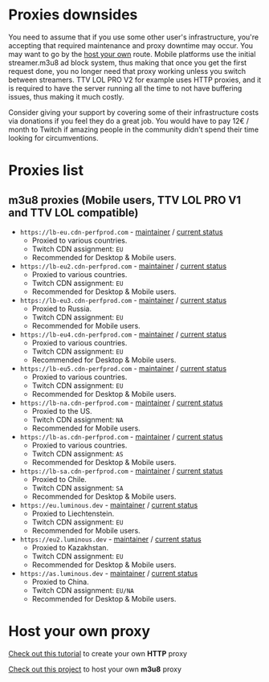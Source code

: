 # Proxies downsides

You need to assume that if you use some other user's infrastructure, you're accepting that required maintenance and proxy downtime may occur. You may want to go by the [host your own](#host-your-own-proxy) route. 
Mobile platforms use the initial streamer.m3u8 ad block system, thus making that once you get the first request done, you no longer need that proxy working unless you switch between streamers. TTV LOL PRO V2 for example uses HTTP proxies, and it is required to have the server running all the time to not have buffering issues, thus making it much costly.

Consider giving your support by covering some of their infrastructure costs via donations if you feel they do a great job. You would have to pay 12€ / month to Twitch if amazing people in the community didn't spend their time looking for circumventions.

# Proxies list
## m3u8 proxies (Mobile users, TTV LOL PRO V1 and TTV LOL compatible)

- `https://lb-eu.cdn-perfprod.com` - [maintainer](https://github.com/zGato) / [current status](https://status.cdn-perfprod.com)
  - Proxied to various countries.
  - Twitch CDN assignment: `EU`
  - Recommended for Desktop & Mobile users.
- `https://lb-eu2.cdn-perfprod.com` - [maintainer](https://github.com/zGato) / [current status](https://status.cdn-perfprod.com)
  - Proxied to various countries.
  - Twitch CDN assignment: `EU`
  - Recommended for Desktop & Mobile users.
- `https://lb-eu3.cdn-perfprod.com` - [maintainer](https://github.com/zGato) / [current status](https://status.cdn-perfprod.com)
  - Proxied to Russia.
  - Twitch CDN assignment: `EU`
  - Recommended for Mobile users.
- `https://lb-eu4.cdn-perfprod.com` - [maintainer](https://github.com/zGato) / [current status](https://status.cdn-perfprod.com)
  - Proxied to various countries.
  - Twitch CDN assignment: `EU`
  - Recommended for Desktop & Mobile users.
- `https://lb-eu5.cdn-perfprod.com` - [maintainer](https://github.com/zGato) / [current status](https://status.cdn-perfprod.com)
  - Proxied to various countries.
  - Twitch CDN assignment: `EU`
  - Recommended for Desktop & Mobile users.
- `https://lb-na.cdn-perfprod.com` - [maintainer](https://github.com/zGato) / [current status](https://status.cdn-perfprod.com)
  - Proxied to the US.
  - Twitch CDN assignment: `NA`
  - Recommended for Mobile users.
- `https://lb-as.cdn-perfprod.com` - [maintainer](https://github.com/zGato) / [current status](https://status.cdn-perfprod.com)
  - Proxied to various countries.
  - Twitch CDN assignment: `AS`
  - Recommended for Desktop & Mobile users.
- `https://lb-sa.cdn-perfprod.com` - [maintainer](https://github.com/zGato) / [current status](https://status.cdn-perfprod.com)
  - Proxied to Chile.
  - Twitch CDN assignment: `SA`
  - Recommended for Desktop & Mobile users.
- `https://eu.luminous.dev` - [maintainer](https://github.com/AlyoshaVasilieva) / [current status](https://stats.uptimerobot.com/N2pVRCZAjg)
  - Proxied to Liechtenstein.
  - Twitch CDN assignment: `EU`
  - Recommended for Mobile users.
- `https://eu2.luminous.dev` - [maintainer](https://github.com/AlyoshaVasilieva) / [current status](https://stats.uptimerobot.com/N2pVRCZAjg)
  - Proxied to Kazakhstan.
  - Twitch CDN assignment: `EU`
  - Recommended for Desktop & Mobile users.
- `https://as.luminous.dev` - [maintainer](https://github.com/AlyoshaVasilieva) / [current status](https://stats.uptimerobot.com/N2pVRCZAjg)
  - Proxied to China.
  - Twitch CDN assignment: `EU/NA`
  - Recommended for Desktop & Mobile users.

# Host your own proxy

[Check out this tutorial](https://github.com/younesaassila/ttv-lol-pro/discussions/151) to create your own **HTTP** proxy

[Check out this project](https://github.com/AlyoshaVasilieva/luminous-ttv) to host your own **m3u8** proxy
